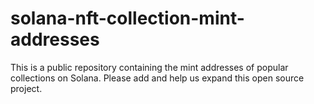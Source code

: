 # solana-nft-collection-mint-addresses
This is a public repository containing the mint addresses of popular collections on Solana. Please add and help us expand this open source project.
